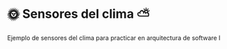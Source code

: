 # 🌞 Sensores del clima ⛅

Ejemplo de sensores del clima para practicar en arquitectura de software I

